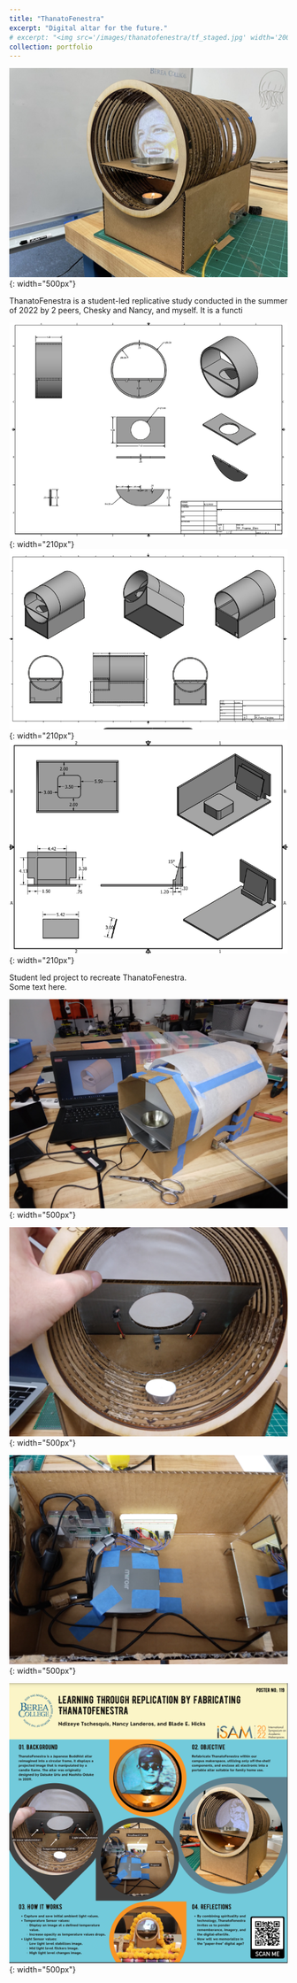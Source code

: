 ```yaml
---
title: "ThanatoFenestra"
excerpt: "Digital altar for the future."
# excerpt: "<img src='/images/thanatofenestra/tf_staged.jpg' width='200px'>"
collection: portfolio
---
```


![ThanatoFenestra](/images/thanatofenestra/thanatofenestra_portfolio_pic.jpg "ThanatoFenestra"){: width="500px"}

ThanatoFenestra is a student-led replicative study conducted in the summer of 2022 by 2 peers, Chesky and Nancy, and myself. It is a functi

![ThanatoFenestra](/images/thanatofenestra/tf_package_inventor_doc_2.png "ThanatoFenestra"){: width="210px"}
![ThanatoFenestra](/images/thanatofenestra/tf_package_inventor_doc.png "ThanatoFenestra"){: width="210px"}
![ThanatoFenestra](/images/thanatofenestra/tf_package_inventor_doc_3.png "ThanatoFenestra"){: width="210px"}

Student led project to recreate ThanatoFenestra.<br>
Some text here.<br>

![ThanatoFenestra](/images/thanatofenestra/tf_prototype_withComp.jpg "ThanatoFenestra"){: width="500px"}

![ThanatoFenestra](/images/thanatofenestra/tf_sensors.jpg "ThanatoFenestra"){: width="500px"}

![ThanatoFenestra](/images/thanatofenestra/tf_guts.jpg "ThanatoFenestra"){: width="500px"}

![ThanatoFenestra](/images/thanatofenestra/tf_poster.png "ThanatoFenestra"){: width="500px"}

